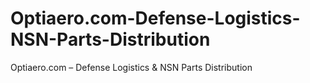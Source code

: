 # Optiaero.com-Defense-Logistics-NSN-Parts-Distribution
Optiaero.com – Defense Logistics &amp; NSN Parts Distribution

